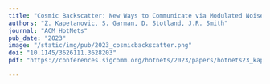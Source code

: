 ```yaml
---
title: "Cosmic Backscatter: New Ways to Communicate via Modulated Noise"
authors: "Z. Kapetanovic, S. Garman, D. Stotland, J.R. Smith"
journal: "ACM HotNets"
pub_date: "2023"
image: "/static/img/pub/2023_cosmicbackscatter.png"
doi: "10.1145/3626111.3628203"
pdf: "https://conferences.sigcomm.org/hotnets/2023/papers/hotnets23_kapetanovic.pdf"

---
```


